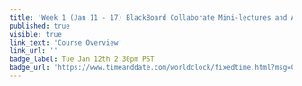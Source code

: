 ```yaml
---
title: 'Week 1 (Jan 11 - 17) BlackBoard Collaborate Mini-lectures and Activities'
published: true
visible: true
link_text: 'Course Overview'
link_url: ''
badge_label: Tue Jan 12th 2:30pm PST
badge_url: 'https://www.timeanddate.com/worldclock/fixedtime.html?msg=CMPT-363+Course+Overview&iso=20210112T1430&p1=256&ah=1&am=50'
---
```


